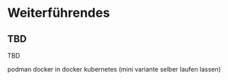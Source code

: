 Weiterführendes
===============


TBD
---

TBD

podman
docker in docker
kubernetes (mini variante selber laufen lassen)

